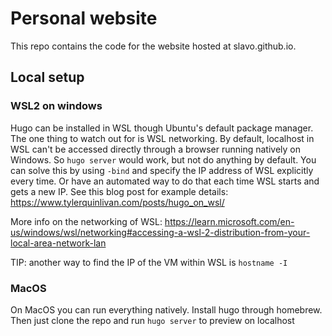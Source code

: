 # Personal website

This repo contains the code for the website hosted at slavo.github.io. 

## Local setup

### WSL2 on windows

Hugo can be installed in WSL though Ubuntu's default package manager. The one thing to watch out for is WSL networking. By default, localhost in WSL can't be accessed directly through a browser running natively on Windows. So `hugo server` would work, but not do anything by default. You can solve this by using `-bind` and specify the IP address of WSL explicitly every time. Or have an automated way to do that each time WSL starts and gets a new IP. See this blog post for example details: https://www.tylerquinlivan.com/posts/hugo_on_wsl/

More info on the networking of WSL: https://learn.microsoft.com/en-us/windows/wsl/networking#accessing-a-wsl-2-distribution-from-your-local-area-network-lan

TIP: another way to find the IP of the VM within WSL is `hostname -I`

### MacOS

On MacOS you can run everything natively. Install hugo through homebrew. Then just clone the repo and run `hugo server` to preview on localhost